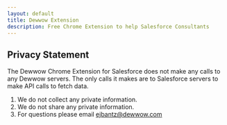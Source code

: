 ```yaml
---
layout: default
title: Dewwow Extension
description: Free Chrome Extension to help Salesforce Consultants
---
```

## Privacy Statement

The Dewwow Chrome Extension for Salesforce does not make any calls to any Dewwow servers.  The only calls it makes are to Salesforce servers to make API calls to fetch data. 

1.  We do not collect any private information.
2.  We do not share any private information.
3.  For questions please email ejbantz@dewwow.com
